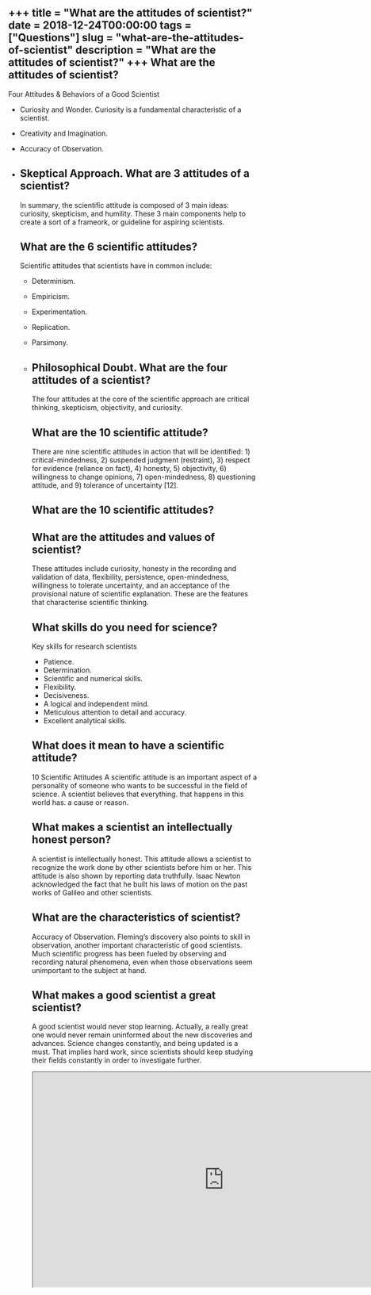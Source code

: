 +++
title = "What are the attitudes of scientist?"
date = 2018-12-24T00:00:00
tags = ["Questions"]
slug = "what-are-the-attitudes-of-scientist"
description = "What are the attitudes of scientist?"
+++
What are the attitudes of scientist?
------------------------------------

Four Attitudes &amp; Behaviors of a Good Scientist

- Curiosity and Wonder. Curiosity is a fundamental characteristic of a scientist.
- Creativity and Imagination.
- Accuracy of Observation.
- Skeptical Approach. What are 3 attitudes of a scientist?
    ------------------------------------
    
    In summary, the scientific attitude is composed of 3 main ideas: curiosity, skepticism, and humility. These 3 main components help to create a sort of a frameork, or guideline for aspiring scientists.
    
    What are the 6 scientific attitudes?
    ------------------------------------
    
    Scientific attitudes that scientists have in common include:
    
    
    - Determinism.
    - Empiricism.
    - Experimentation.
    - Replication.
    - Parsimony.
    - Philosophical Doubt. What are the four attitudes of a scientist?
        -------------------------------------------
        
        The four attitudes at the core of the scientific approach are critical thinking, skepticism, objectivity, and curiosity.
        
        What are the 10 scientific attitude?
        ------------------------------------
        
        There are nine scientific attitudes in action that will be identified: 1) critical-mindedness, 2) suspended judgment (restraint), 3) respect for evidence (reliance on fact), 4) honesty, 5) objectivity, 6) willingness to change opinions, 7) open-mindedness, 8) questioning attitude, and 9) tolerance of uncertainty \[12\].
        
        What are the 10 scientific attitudes?
        -------------------------------------
        
        What are the attitudes and values of scientist?
        -----------------------------------------------
        
        These attitudes include curiosity, honesty in the recording and validation of data, flexibility, persistence, open-mindedness, willingness to tolerate uncertainty, and an acceptance of the provisional nature of scientific explanation. These are the features that characterise scientific thinking.
        
        What skills do you need for science?
        ------------------------------------
        
        Key skills for research scientists
        
        
        - Patience.
        - Determination.
        - Scientific and numerical skills.
        - Flexibility.
        - Decisiveness.
        - A logical and independent mind.
        - Meticulous attention to detail and accuracy.
        - Excellent analytical skills.
        
        What does it mean to have a scientific attitude?
        ------------------------------------------------
        
        10 Scientific Attitudes A scientific attitude is an important aspect of a personality of someone who wants to be successful in the field of science. A scientist believes that everything. that happens in this world has. a cause or reason.
        
        What makes a scientist an intellectually honest person?
        -------------------------------------------------------
        
        A scientist is intellectually honest. This attitude allows a scientist to recognize the work done by other scientists before him or her. This attitude is also shown by reporting data truthfully. Isaac Newton acknowledged the fact that he built his laws of motion on the past works of Galileo and other scientists.
        
        What are the characteristics of scientist?
        ------------------------------------------
        
        Accuracy of Observation. Fleming’s discovery also points to skill in observation, another important characteristic of good scientists. Much scientific progress has been fueled by observing and recording natural phenomena, even when those observations seem unimportant to the subject at hand.
        
        What makes a good scientist a great scientist?
        ----------------------------------------------
        
        A good scientist would never stop learning. Actually, a really great one would never remain uninformed about the new discoveries and advances. Science changes constantly, and being updated is a must. That implies hard work, since scientists should keep studying their fields constantly in order to investigate further.
        
        <iframe allow="accelerometer; autoplay; clipboard-write; encrypted-media; gyroscope; picture-in-picture" allowfullscreen="" class="__youtube_prefs__  epyt-is-override  no-lazyload" data-no-lazy="1" data-origheight="433" data-origwidth="770" data-skipgform_ajax_framebjll="" height="433" id="_ytid_23558" loading="lazy" src="https://www.youtube.com/embed/NeAZFxziRy0?enablejsapi=1&autoplay=0&cc_load_policy=0&cc_lang_pref=&iv_load_policy=1&loop=0&modestbranding=0&rel=1&fs=1&playsinline=0&autohide=2&theme=dark&color=red&controls=1&" title="YouTube player" width="770"></iframe>